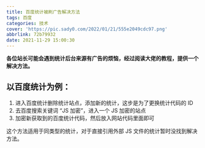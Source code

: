 ```yaml
---
title: 百度统计被刷广告解决方法
tags: 百度
categories: 技术
cover: 'https://pic.sady0.com/2022/01/21/555e2049cdc97.png'
abbrlink: 72b79932
date: 2021-11-29 15:00:30
---
```


**各位站长可能会遇到统计后台来源有广告的烦恼，经过阅读大佬的教程，提供一个解决方法。**

## 以百度统计为例：

 1. 进入百度统计删除统计站点，添加新的统计，这步是为了更换统计代码的 ID
 2. 去百度搜索关键词 “JS 加密”，进入一个 JS 加密的站点
 3. 加密新获取到的百度统计代码，然后放入网站代码里面即可

这个方法适用于同类型的统计，对于直接引用外部 JS 文件的统计暂时没找到解决方法。
